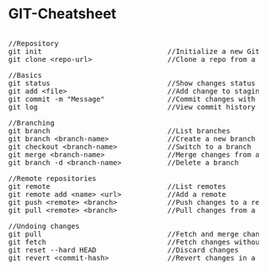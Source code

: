 # GIT-Cheatsheet

<pre>

//Repository  
git init                              //Initialize a new Git repo  
git clone &lt;repo-url&gt;                  //Clone a repo from a URL   

//Basics  
git status                            //Show changes status   
git add &lt;file&gt;                        //Add change to staging  
git commit -m "Message"               //Commit changes with a message  
git log                               //View commit history  

//Branching  
git branch                            //List branches  
git branch &lt;branch-name&gt;              //Create a new branch  
git checkout &lt;branch-name&gt;            //Switch to a branch  
git merge &lt;branch-name&gt;               //Merge changes from a branch  
git branch -d &lt;branch-name&gt;           //Delete a branch  

//Remote repositories  
git remote                            //List remotes  
git remote add &lt;name&gt; &lt;url&gt;           //Add a remote  
git push &lt;remote&gt; &lt;branch&gt;            //Push changes to a remote  
git pull &lt;remote&gt; &lt;branch&gt;            //Pull changes from a remote  

//Undoing changes  
git pull                              //Fetch and merge changes  
git fetch                             //Fetch changes without merging  
git reset --hard HEAD                 //Discard changes  
git revert &lt;commit-hash&gt;              //Revert changes in a commit  

</pre>
